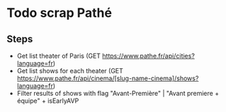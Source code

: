 # Todo scrap Pathé

## Steps
- Get list theater of Paris (GET https://www.pathe.fr/api/cities?language=fr)
- Get list shows for each theater (GET https://www.pathe.fr/api/cinema/[slug-name-cinema]/shows?language=fr)
- Filter results of shows with flag "Avant-Première" | "Avant premiere + équipe" + isEarlyAVP

